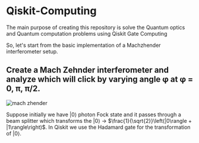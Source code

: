 # Qiskit-Computing
The main purpose of creating this repository is solve the Quantum optics and Quantum computation problems using Qiskit Gate Computing

So, let's start from the basic implementation of a Machzhender interferometer setup.

## Create a Mach Zehnder interferometer and analyze which will click by varying angle φ at φ = 0, π, π/2.
![mach zhender](https://github.com/owaisishtiaqsiddiqui/Qiskit-Computing/assets/108402760/53d148e8-d329-4f5a-ae09-24e96228eb60)

Suppose initially we have $|0\rangle$ photon Fock state and it passes through a beam splitter which transforms the $|0\rangle$ $\rightarrow$ $\frac{1}{\sqrt{2}}\left(|0\rangle + |1\rangle\right)$.
In Qiskit we use the Hadamard gate for the transformation of $|0\rangle$.
